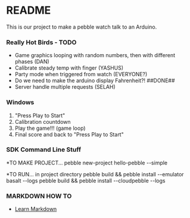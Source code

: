 # README #

This is our project to make a pebble watch talk to an Arduino.

### Really Hot Birds - TODO ###
* Game graphics looping with random numbers, then with different phases (DAN)
* Calibrate steady temp with finger (YASHUS)
* Party mode when triggered from watch (EVERYONE?)
* Do we need to make the arduino display Fahrenheit?!
##DONE##
* Server handle multiple requests (SELAH)




### Windows ###

1. "Press Play to Start"
2. Calibration countdown
3. Play the game!!! (game loop)
4. Final score and back to "Press Play to Start"

### SDK Command Line Stuff ###

*TO MAKE PROJECT...
pebble new-project hello-pebble --simple

*TO RUN... in project directory
pebble build && pebble install --emulator basalt --logs
pebble build && pebble install --cloudpebble --logs

### MARKDOWN HOW TO ###
* [Learn Markdown](https://bitbucket.org/tutorials/markdowndemo)
